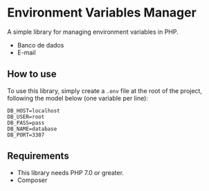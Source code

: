 # Environment Variables Manager

A simple library for managing environment variables in PHP.
    
- Banco de dados
- E-mail

## How to use

To use this library, simply create a `.env` file at the root of the project, following the model below (one variable per line):

```
DB_HOST=localhost
DB_USER=root
DB_PASS=pass
DB_NAME=database
DB_PORT=3307
```

## Requirements

 - This library needs PHP 7.0 or greater.
 - Composer